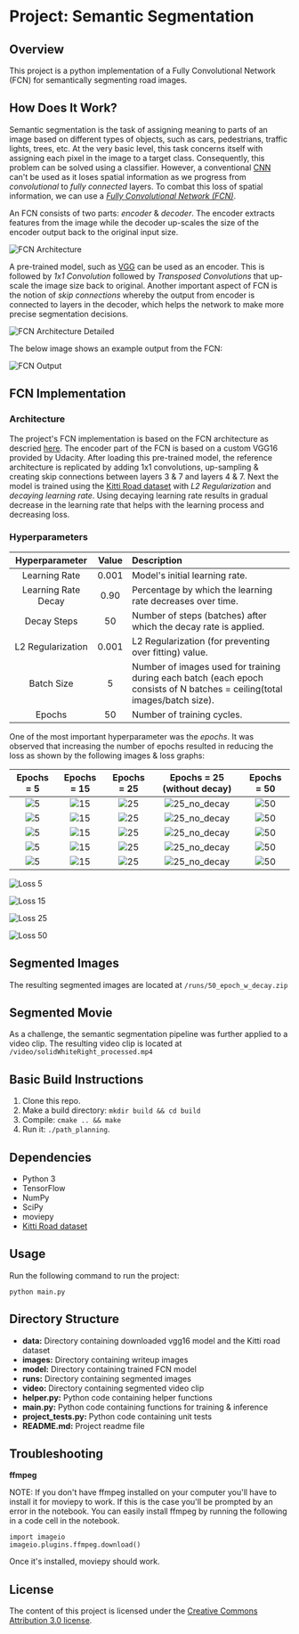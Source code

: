 # Project: Semantic Segmentation
## Overview
This project is a python implementation of a Fully Convolutional Network (FCN) for semantically segmenting road images.

## How Does It Work?

Semantic segmentation is the task of assigning meaning to parts of an image based on different types of objects, such as cars, pedestrians, traffic lights, trees, etc. At the very basic level, this task concerns itself with assigning each pixel in the image to a target class. Consequently, this problem can be solved using a classifier. However, a conventional [CNN](https://en.wikipedia.org/wiki/Convolutional_neural_network) can't be used as it loses spatial information as we progress from *convolutional* to *fully connected* layers. To combat this loss of spatial information, we can use a [*Fully Convolutional Network (FCN)*](https://leonardoaraujosantos.gitbooks.io/artificial-inteligence/content/image_segmentation.html).

An FCN consists of two parts: *encoder* & *decoder*. The encoder extracts features from the image while the decoder up-scales the size of the encoder output back to the original input size. 

![FCN Architecture](./images/fcn_architecture.png)


A pre-trained model, such as [VGG](https://arxiv.org/pdf/1409.1556v6.pdf) can be used as an encoder. This is followed by *1x1 Convolution* followed by *Transposed Convolutions* that up-scale the image size back to original. Another important aspect of FCN is the notion of *skip connections* whereby the output from encoder is connected to layers in the decoder, which helps the network to make more precise segmentation decisions.

![FCN Architecture Detailed](./images/fcn_architecture2.png)

The below image shows an example output from the FCN:

![FCN Output](./images/fcn_output.png)

## FCN Implementation

### Architecture
The project's FCN implementation is based on the FCN architecture as descried [here](https://people.eecs.berkeley.edu/~jonlong/long_shelhamer_fcn.pdf). The encoder part of the FCN is based on a custom VGG16 provided by Udacity. After loading this pre-trained model, the reference architecture is replicated by adding 1x1 convolutions, up-sampling & creating skip connections between layers 3 & 7 and layers 4 & 7. Next the model is trained using the [Kitti Road dataset](http://www.cvlibs.net/datasets/kitti/eval_road.php)  with *L2 Regularization* and *decaying learning rate*. Using decaying learning rate results in gradual decrease in the learning rate that helps with the learning process and decreasing loss.

### Hyperparameters

| Hyperparameter | Value | Description   		| 
|:---:|:---:|:-------------------------------| 			
| Learning Rate | 0.001 |Model's initial learning rate.|
| Learning Rate Decay | 0.90 |Percentage by which the learning rate decreases over time.|
| Decay Steps | 50 |Number of steps (batches) after which the decay rate is applied.|
| L2 Regularization | 0.001 |L2 Regularization (for preventing over fitting) value.|
| Batch Size | 5 |Number of images used for training during each batch (each epoch consists of N batches = ceiling(total images/batch size).|
| Epochs | 50 |Number of training cycles.|

One of the most important hyperparameter was the *epochs*. It was observed that increasing the number of epochs resulted in reducing the loss as shown by the following images & loss graphs:

|Epochs = 5|Epochs = 15|Epochs = 25|Epochs = 25 (without decay)|Epochs = 50| 
|:---:|:---:|:---:|:---:|:---:|
|![5](./images/5/um_000000.png)|![15](./images/15/um_000000.png)|![25](./images/25/um_000000.png)|![25_no_decay](./images/25_wo_decay/um_000000.png)|![50](./images/50/um_000000.png)|
|![5](./images/5/um_000010.png)|![15](./images/15/um_000010.png)|![25](./images/25/um_000010.png)|![25_no_decay](./images/25_wo_decay/um_000010.png)|![50](./images/50/um_000010.png)|
|![5](./images/5/um_000030.png)|![15](./images/15/um_000030.png)|![25](./images/25/um_000030.png)|![25_no_decay](./images/25_wo_decay/um_000030.png)|![50](./images/50/um_000030.png)|
|![5](./images/5/um_000085.png)|![15](./images/15/um_000085.png)|![25](./images/25/um_000085.png)|![25_no_decay](./images/25_wo_decay/um_000085.png)|![50](./images/50/um_000085.png)|
|![5](./images/5/um_000095.png)|![15](./images/15/um_000095.png)|![25](./images/25/um_000095.png)|![25_no_decay](./images/25_wo_decay/um_000095.png)|![50](./images/50/um_000095.png)|

![Loss 5](./images/5_epoch_loss_chart.png)

![Loss 15](./images/15_epoch_loss_chart.png)

![Loss 25](./images/25_epoch_loss_chart.png)

![Loss 50](./images/50_epoch_loss_chart.png)

## Segmented Images
The resulting segmented images are located at `/runs/50_epoch_w_decay.zip`

## Segmented Movie
As a challenge, the semantic segmentation pipeline was further applied to a video clip. The resulting video clip is located at `/video/solidWhiteRight_processed.mp4`

## Basic Build Instructions

1. Clone this repo.
2. Make a build directory: `mkdir build && cd build`
3. Compile: `cmake .. && make`
4. Run it: `./path_planning`.


## Dependencies

* Python 3
* TensorFlow
* NumPy
* SciPy
* moviepy
* [Kitti Road dataset](http://www.cvlibs.net/datasets/kitti/eval_road.php)
  

## Usage

Run the following command to run the project:

`python main.py` 

## Directory Structure

* **data:** Directory containing downloaded vgg16 model and the Kitti road dataset
* **images:** Directory containing writeup images
* **model:** Directory containing trained FCN model
* **runs:** Directory containing segmented images
* **video:** Directory containing segmented video clip
* **helper.py:** Python code containing helper functions
* **main.py:** Python code containing functions for training & inference
* **project_tests.py:** Python code containing unit tests
* **README.md:** Project readme file

## Troubleshooting

**ffmpeg**

NOTE: If you don't have ffmpeg installed on your computer you'll have to install it for moviepy to work. If this is the case you'll be prompted by an error in the notebook. You can easily install ffmpeg by running the following in a code cell in the notebook.

```
import imageio
imageio.plugins.ffmpeg.download()
```

Once it's installed, moviepy should work.

## License

The content of this project is licensed under the [Creative Commons Attribution 3.0 license](https://creativecommons.org/licenses/by/3.0/us/deed.en_US).
